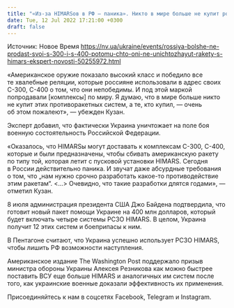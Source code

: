 ```yaml
---
title: "«Из-за HIMARSов в РФ — паника». Никто в мире больше не купит российских противоракетных систем — военный эксперт"
date: Tue, 12 Jul 2022 17:21:00 +0300
draft: false
---
```

Источник: Новое Время https://nv.ua/ukraine/events/rossiya-bolshe-ne-prodast-svoi-s-300-i-s-400-potomu-chto-oni-ne-unichtozhayut-rakety-s-himars-ekspert-novosti-50255972.html


«Американское оружие показало высокий класс и победило все те хвалебные реляции, которые россияне использовали в адрес своих С-300, С-400 о том, что они непобедимы. И под этой маркой попродавали [комплексы] по миру. Я думаю, что в мире больше никто не купит этих противоракетных систем, а те, кто купил, — очень об этом пожалеют», — убежден Кузан.

Эксперт добавил, что фактически Украина уничтожает на поле боя военную состоятельность Российской Федерации.

«Оказалось, что HIMARSы могут доставать к комплексам С-300, С-400, которые и были предназначены, чтобы сбивать американскую ракету по типу той, которая летит с пусковой установки HIMARS. Сегодня в России действительно паника. И звучат даже абсурдные требования о том, что „нам нужно срочно разработать какое-то противодействие этим ракетам“. <...> Очевидно, что такие разработки длятся годами», — отметил Кузан.

8 июля администрация президента США Джо Байдена подтвердила, что готовит новый пакет помощи Украине на 400 млн долларов, который будет включать четыре системы РСЗО HIMARS. В целом, Украина получит 12 этих систем и боеприпасы к ним.

В Пентагоне считают, что Украина успешно использует РСЗО HIMARS, чтобы лишить РФ возможности наступления.

Американское издание The Washington Post поддержало призыв министра обороны Украины Алексея Резникова как можно быстрее поставить ВСУ еще больше HIMARS и аналогичных им систем после того, как украинские военные доказали эффективность их применения.

Присоединяйтесь к нам в соцсетях Facebook, Telegram и Instagram.
